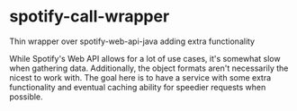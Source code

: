 # spotify-call-wrapper
Thin wrapper over spotify-web-api-java adding extra functionality

While Spotify's Web API allows for a lot of use cases, it's somewhat slow when gathering data. Additionally, the object formats aren't necessarily the nicest to work with. The goal here is to have a service with some extra functionality and eventual caching ability for speedier requests when possible.
